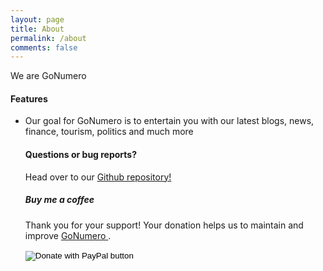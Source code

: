 ```yaml
---
layout: page
title: About
permalink: /about
comments: false
---
```


<div class="row justify-content-between">
<div class="col-md-8 pr-5">    

<p>We are GoNumero</p>


<h4 id="Goal" class="mt-4">Features</h4>

<ul>
<li>Our goal for GoNumero is to entertain you with our latest blogs, news, finance, tourism, politics and much more</li>


<h4>Questions or bug reports?</h4>

Head over to our <a href="https://github.com/pcesar65/GoNumeroTEST"> Github repository!</a>


<div class="col-md-4">
<div class="sticky-top sticky-top-80">
<h5>Buy me a coffee</h5>
    
<p>Thank you for your support! Your donation helps us to maintain and improve <a target="_blank" href="https://github.com/pcesar65/GoNumeroTEST">GoNumero <i class="fab fa-github"></i></a>.</p>


<form action="https://www.paypal.com/cgi-bin/webscr" method="post" target="_top">
<input type="hidden" name="cmd" value="_s-xclick" />
<input type="hidden" name="hosted_button_id" value="KEDKP3WRRSUCE" />
<input type="image" src="https://www.buymeacoffee.com/assets/img/custom_images/orange_img.png" border="0" name="submit" title="PayPal - The safer, easier way to pay online!" alt="Donate with PayPal button" />
<img alt="" border="0" src="https://www.paypal.com/en_US/i/scr/pixel.gif" width="1" height="1" />
</form>

</div>
</div>

